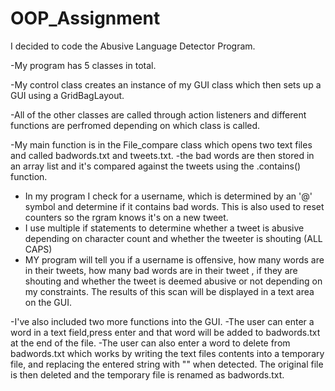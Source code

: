 # OOP_Assignment

I decided to code the Abusive Language Detector Program.

-My program has 5 classes in total.

-My control class creates an instance of my GUI class 
 which then sets up a GUI using a GridBagLayout.
 
-All of the other classes are called through action listeners 
 and different functions are perfromed depending on which class is called. 
 
-My main function is in the File_compare class which opens two text files and 
 called badwords.txt and tweets.txt.
 -the bad words are then stored in an array list and it's compared against 
  the tweets using the .contains() function. 
  - In my program I check for a username, which is determined by an '@' symbol and 
    determine if it contains bad words. This is also used to reset counters so the rgram knows it's 
    on a new tweet.
  - I use multiple if statements to determine whether a tweet is abusive depending on character count 
    and whether the tweeter is shouting (ALL CAPS) 
  - MY program will tell you if a username is offensive, how many words are in their tweets, how many bad words
    are in their tweet , if they are shouting and whether the tweet is deemed abusive or not depending on my 
    constraints. The results of this scan will be displayed in a text area on the GUI.
   
-I've also included two more functions into the GUI.
-The user can enter a word in a text field,press enter and that word will be added to badwords.txt at
 the end of the file.
-The user can also enter a word to delete from badwords.txt which works by writing the text files contents
 into a temporary file, and replacing the entered string with "" when detected. The original file is then deleted 
 and the temporary file is renamed as badwords.txt.
 

   
